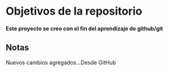 # Objetivos de la repositorio

#### Este proyecto se creo con el fin del aprendizaje de github/git

## Notas

Nuevos cambios agregados...Desde GitHub
